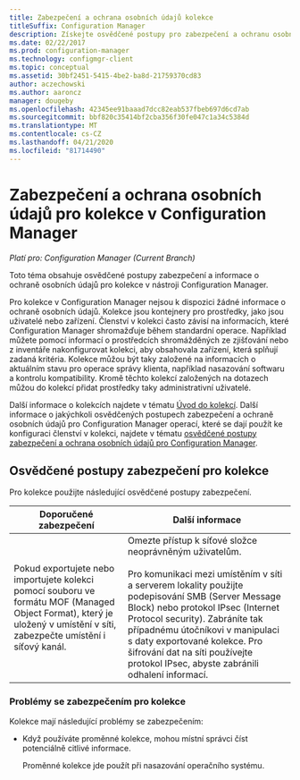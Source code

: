```yaml
---
title: Zabezpečení a ochrana osobních údajů kolekce
titleSuffix: Configuration Manager
description: Získejte osvědčené postupy pro zabezpečení a ochranu osobních údajů v kolekcích v Configuration Manager.
ms.date: 02/22/2017
ms.prod: configuration-manager
ms.technology: configmgr-client
ms.topic: conceptual
ms.assetid: 30bf2451-5415-4be2-ba8d-21759370cd83
author: aczechowski
ms.author: aaroncz
manager: dougeby
ms.openlocfilehash: 42345ee91baaad7dcc82eab537fbeb697d6cd7ab
ms.sourcegitcommit: bbf820c35414bf2cba356f30fe047c1a34c5384d
ms.translationtype: MT
ms.contentlocale: cs-CZ
ms.lasthandoff: 04/21/2020
ms.locfileid: "81714490"
---
```

# <a name="security-and-privacy-for-collections-in-configuration-manager"></a>Zabezpečení a ochrana osobních údajů pro kolekce v Configuration Manager

*Platí pro: Configuration Manager (Current Branch)*

Toto téma obsahuje osvědčené postupy zabezpečení a informace o ochraně osobních údajů pro kolekce v nástroji Configuration Manager.  

 Pro kolekce v Configuration Manager nejsou k dispozici žádné informace o ochraně osobních údajů. Kolekce jsou kontejnery pro prostředky, jako jsou uživatelé nebo zařízení. Členství v kolekci často závisí na informacích, které Configuration Manager shromažďuje během standardní operace. Například můžete pomocí informací o prostředcích shromážděných ze zjišťování nebo z inventáře nakonfigurovat kolekci, aby obsahovala zařízení, která splňují zadaná kritéria. Kolekce můžou být taky založené na informacích o aktuálním stavu pro operace správy klienta, například nasazování softwaru a kontrolu kompatibility. Kromě těchto kolekcí založených na dotazech můžou do kolekcí přidat prostředky taky administrativní uživatelé.  

 Další informace o kolekcích najdete v tématu [Úvod do kolekcí](../../../../core/clients/manage/collections/introduction-to-collections.md). Další informace o jakýchkoli osvědčených postupech zabezpečení a ochraně osobních údajů pro Configuration Manager operací, které se dají použít ke konfiguraci členství v kolekci, najdete v tématu [osvědčené postupy zabezpečení a ochrana osobních údajů pro Configuration Manager](../../../../core/plan-design/security/security-best-practices-and-privacy-information.md).  

## <a name="security-best-practices-for-collections"></a>Osvědčené postupy zabezpečení pro kolekce  
 Pro kolekce použijte následující osvědčené postupy zabezpečení.  

|Doporučené zabezpečení|Další informace|  
|----------------------------|----------------------|  
|Pokud exportujete nebo importujete kolekci pomocí souboru ve formátu MOF (Managed Object Format), který je uložený v umístění v síti, zabezpečte umístění i síťový kanál.|Omezte přístup k síťové složce neoprávněným uživatelům.<br /><br /> Pro komunikaci mezi umístěním v síti a serverem lokality použijte podepisování SMB (Server Message Block) nebo protokol IPsec (Internet Protocol security). Zabráníte tak případnému útočníkovi v manipulaci s daty exportované kolekce. Pro šifrování dat na síti používejte protokol IPsec, abyste zabránili odhalení informací.|  

### <a name="security-issues-for-collections"></a>Problémy se zabezpečením pro kolekce  
 Kolekce mají následující problémy se zabezpečením:  

-   Když používáte proměnné kolekce, mohou místní správci číst potenciálně citlivé informace.  

     Proměnné kolekce jde použít při nasazování operačního systému.  
